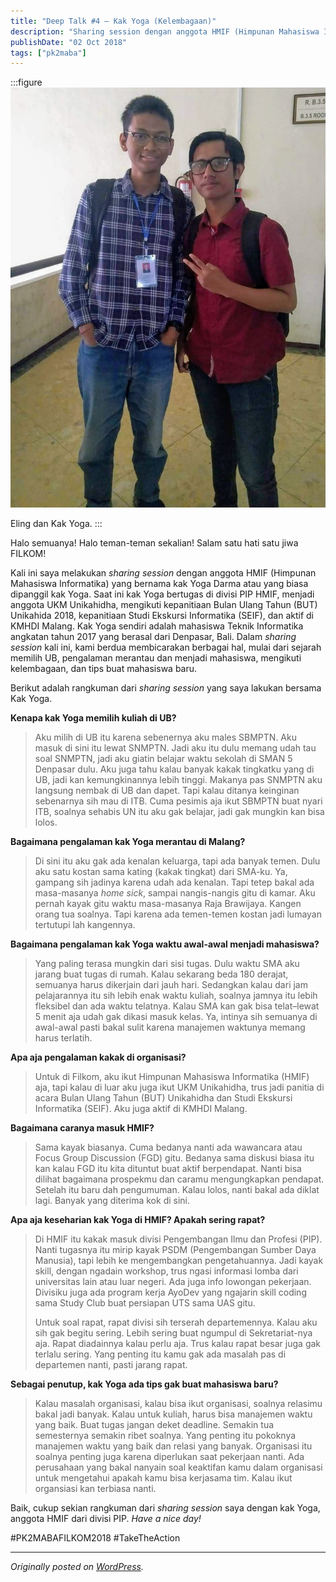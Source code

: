 ```yaml
---
title: "Deep Talk #4 – Kak Yoga (Kelembagaan)"
description: "Sharing session dengan anggota HMIF (Himpunan Mahasiswa Informatika) yang bernama kak Yoga Darma atau yang biasa dipanggil kak Yoga."
publishDate: "02 Oct 2018"
tags: ["pk2maba"]
---
```


:::figure
![Eling dan Kak Yoga.](cover.jpg "Eling dan Kak Yoga.")

Eling dan Kak Yoga.
:::

Halo semuanya! Halo teman-teman sekalian! Salam satu hati satu jiwa FILKOM!

Kali ini saya melakukan _sharing session_ dengan anggota HMIF (Himpunan Mahasiswa Informatika) yang bernama kak Yoga Darma atau yang biasa dipanggil kak Yoga. Saat ini kak Yoga bertugas di divisi PIP HMIF, menjadi anggota UKM Unikahidha, mengikuti kepanitiaan Bulan Ulang Tahun (BUT) Unikahida 2018, kepanitiaan Studi Ekskursi Informatika (SEIF), dan aktif di KMHDI Malang. Kak Yoga sendiri adalah mahasiswa Teknik Informatika angkatan tahun 2017 yang berasal dari Denpasar, Bali. Dalam _sharing session_ kali ini, kami berdua membicarakan berbagai hal, mulai dari sejarah memilih UB, pengalaman merantau dan menjadi mahasiswa, mengikuti kelembagaan, dan tips buat mahasiswa baru.

Berikut adalah rangkuman dari _sharing session_ yang saya lakukan bersama Kak Yoga.

**Kenapa kak Yoga memilih kuliah di UB?**

> Aku milih di UB itu karena sebenernya aku males SBMPTN. Aku masuk di sini itu lewat SNMPTN. Jadi aku itu dulu memang udah tau soal SNMPTN, jadi aku giatin belajar waktu sekolah di SMAN 5 Denpasar dulu. Aku juga tahu kalau banyak kakak tingkatku yang di UB, jadi kan kemungkinannya lebih tinggi. Makanya pas SNMPTN aku langsung nembak di UB dan dapet. Tapi kalau ditanya keinginan sebenarnya sih mau di ITB. Cuma pesimis aja ikut SBMPTN buat nyari ITB, soalnya sehabis UN itu aku gak belajar, jadi gak mungkin kan bisa lolos.

**Bagaimana pengalaman kak Yoga merantau di Malang?**

> Di sini itu aku gak ada kenalan keluarga, tapi ada banyak temen. Dulu aku satu kostan sama kating (kakak tingkat) dari SMA-ku. Ya, gampang sih jadinya karena udah ada kenalan. Tapi tetep bakal ada masa-masanya _home sick_, sampai nangis-nangis gitu di kamar. Aku pernah kayak gitu waktu masa-masanya Raja Brawijaya. Kangen orang tua soalnya. Tapi karena ada temen-temen kostan jadi lumayan tertutupi lah kangennya.

**Bagaimana pengalaman kak Yoga waktu awal-awal menjadi mahasiswa?**

> Yang paling terasa mungkin dari sisi tugas. Dulu waktu SMA aku jarang buat tugas di rumah. Kalau sekarang beda 180 derajat, semuanya harus dikerjain dari jauh hari. Sedangkan kalau dari jam pelajarannya itu sih lebih enak waktu kuliah, soalnya jamnya itu lebih fleksibel dan ada waktu telatnya. Kalau SMA kan gak bisa telat–lewat 5 menit aja udah gak dikasi masuk kelas. Ya, intinya sih semuanya di awal-awal pasti bakal sulit karena manajemen waktunya memang harus terlatih.

**Apa aja pengalaman kakak di organisasi?**

> Untuk di Filkom, aku ikut Himpunan Mahasiswa Informatika (HMIF) aja, tapi kalau di luar aku juga ikut UKM Unikahidha, trus jadi panitia di acara Bulan Ulang Tahun (BUT) Unikahidha dan Studi Ekskursi Informatika (SEIF). Aku juga aktif di KMHDI Malang.

**Bagaimana caranya masuk HMIF?**

> Sama kayak biasanya. Cuma bedanya nanti ada wawancara atau Focus Group Discussion (FGD) gitu. Bedanya sama diskusi biasa itu kan kalau FGD itu kita dituntut buat aktif berpendapat. Nanti bisa dilihat bagaimana prospekmu dan caramu mengungkapkan pendapat. Setelah itu baru dah pengumuman. Kalau lolos, nanti bakal ada diklat lagi. Banyak yang diterima kok di sini.

**Apa aja keseharian kak Yoga di HMIF? Apakah sering rapat?**

> Di HMIF itu kakak masuk divisi Pengembangan Ilmu dan Profesi (PIP). Nanti tugasnya itu mirip kayak PSDM (Pengembangan Sumber Daya Manusia), tapi lebih ke mengembangkan pengetahuannya. Jadi kayak skill, dengan ngadain workshop, trus ngasi informasi lomba dari universitas lain atau luar negeri. Ada juga info lowongan pekerjaan. Divisiku juga ada program kerja AyoDev yang ngajarin skill coding sama Study Club buat persiapan UTS sama UAS gitu.
>
> Untuk soal rapat, rapat divisi sih terserah departemennya. Kalau aku sih gak begitu sering. Lebih sering buat ngumpul di Sekretariat-nya aja. Rapat diadainnya kalau perlu aja. Trus kalau rapat besar juga gak terlalu sering. Yang penting itu kamu gak ada masalah pas di departemen nanti, pasti jarang rapat.

**Sebagai penutup, kak Yoga ada tips gak buat mahasiswa baru?**

> Kalau masalah organisasi, kalau bisa ikut organisasi, soalnya relasimu bakal jadi banyak. Kalau untuk kuliah, harus bisa manajemen waktu yang baik. Buat tugas jangan deket deadline. Semakin tua semesternya semakin ribet soalnya. Yang penting itu pokoknya manajemen waktu yang baik dan relasi yang banyak. Organisasi itu soalnya penting juga karena diperlukan saat pekerjaan nanti. Ada perusahaan yang bakal nanyain soal keaktifan kamu dalam organisasi untuk mengetahui apakah kamu bisa kerjasama tim. Kalau ikut organsiasi kan terbiasa nanti.

Baik, cukup sekian rangkuman dari _sharing session_ saya dengan kak Yoga, anggota HMIF dari divisi PIP. _Have a nice day!_

\#PK2MABAFILKOM2018 #TakeTheAction

---

_Originally posted on [WordPress](https://elingp.wordpress.com/2018/10/02/deep-talk-4/)._

